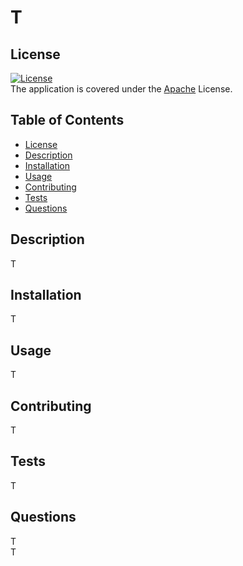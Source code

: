 # T

## License 
[![License](https://img.shields.io/badge/License-Apache_2.0-blue.svg)](https://opensource.org/licenses/Apache-2.0)\
The application is covered under the [Apache](https://github.com/apache/.github/blob/main/LICENSE) License. 



## Table of Contents
- [License](#license)
- [Description](#description)
- [Installation](#installation)
- [Usage](#usage)
- [Contributing](#contributing)
- [Tests](#tests)
- [Questions](#questions)


## Description
T

## Installation
T

## Usage
T

## Contributing
T

## Tests
T

## Questions
T\
T
